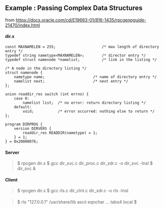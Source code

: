 

## Example : Passing Complex Data Structures
from  https://docs.oracle.com/cd/E19683-01/816-1435/rpcgenpguide-21470/index.html

#### dir.x

```
const MAXNAMELEN = 255;						/* max length of directory
entry */
typedef string nametype<MAXNAMELEN>;		/* director entry */
typedef struct namenode *namelist;			/* link in the listing */
 
/* A node in the directory listing */
struct namenode {
	nametype name;						/* name of directory entry */
	namelist next;						/* next entry */
};
 
union readdir_res switch (int errno) {
	case 0:
		namelist list;	/* no error: return directory listing */
	default:
		void;			/* error occurred: nothing else to return */
};

program DIRPROG {
	version DIRVERS {
		readdir_res READDIR(nametype) = 1;
	} = 1;
} = 0x20000076; 
```

#### Server

> $ rpcgen dir.x
> $ gcc dir_svc.c dir_proc.c dir_xdr.c -o dir_svc -lnsl
> $ dir_svc &

#### Client

> $ rpcgen dir.x
> $ gcc rls.c dir_clnt.c dir_xdr.c -o rls -lnsl

#### 
> $ rls "127.0.0.1" /usr/share/lib
> ascii
> eqnchar
> ...
> tabs4
> local
> $


